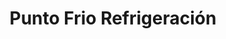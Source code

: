 ---
title: "Punto Frio Refrigeración"
url: /el-alto/punto-frio-refrigeracion/
shop: reparación de automóviles
---